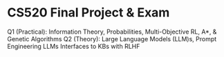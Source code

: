# CS520 Final Project & Exam
Q1 (Practical): Information Theory, Probabilities, Multi-Objective RL, A*, & Genetic Algorithms
Q2 (Theory): Large Language Models (LLM)s, Prompt Engineering LLMs Interfaces to KBs with RLHF